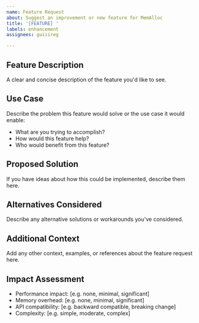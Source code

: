 ```yaml
---
name: Feature Request
about: Suggest an improvement or new feature for MemAlloc
title: '[FEATURE] '
labels: enhancement
assignees: guiiireg

---
```


## Feature Description
A clear and concise description of the feature you'd like to see.

## Use Case
Describe the problem this feature would solve or the use case it would enable:
- What are you trying to accomplish?
- How would this feature help?
- Who would benefit from this feature?

## Proposed Solution
If you have ideas about how this could be implemented, describe them here.

## Alternatives Considered
Describe any alternative solutions or workarounds you've considered.

## Additional Context
Add any other context, examples, or references about the feature request here.

## Impact Assessment
- Performance impact: [e.g. none, minimal, significant]
- Memory overhead: [e.g. none, minimal, significant]
- API compatibility: [e.g. backward compatible, breaking change]
- Complexity: [e.g. simple, moderate, complex]
